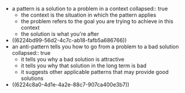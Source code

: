 - a pattern is a solution to a problem in a context
  collapsed:: true
	- the context is the situation in which the pattern applies
	- the problem refers to the goal you are trying to achieve in this context
	- the solution is what you're after
- ((6224bd99-56d2-4c7c-ab18-fafb5a686766))
- an anti-pattern tells you how to go from a problem to a bad solution
  collapsed:: true
	- it tells you why a bad solution is attractive
	- it tells you why that solution in the long term is bad
	- it suggests other applicable patterns that may provide good solutions
- ((6224c8a0-4d1e-4a2e-88c7-907ca400e3b7))
